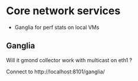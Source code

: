 # Core network services
- Ganglia for perf stats on local VMs

## Ganglia
Will it gmond collector work with multicast on eth1 ?

Connect to http://localhost:8101/ganglia/

